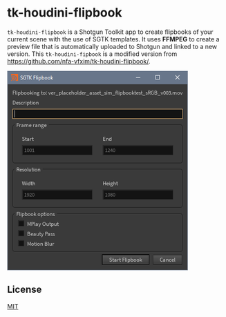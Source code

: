 # tk-houdini-flipbook

`tk-houdini-flipbook` is a Shotgun Toolkit app to create flipbooks of your current scene with the use of SGTK templates. It uses **FFMPEG** to create a preview file that is automatically uploaded to Shotgun and linked to a new version. This `tk-houdini-fipbook` is a modified version from https://github.com/nfa-vfxim/tk-houdini-flipbook/.

![ui](resources/ui.png "Flipbook UI App")

## License
[MIT](https://choosealicense.com/licenses/mit/)
